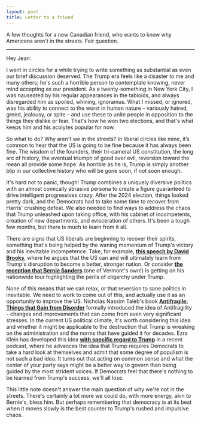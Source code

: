 ```yaml
---
layout: post
title: Letter to a friend
---
```


A few thoughts for a new Canadian friend, who wants to know why Americans aren't in the streets. Fair question.

***


Hey Jean:

I went in circles for a while trying to write something as substantial as even our brief discussion deserved. The Trump era feels like a disaster to me and many others; he's such a horrible person to contemplate knowing, never mind accepting as our president. As a  twenty-something in New York City, I was nauseated by his regular appearances in the tabloids, and always disregarded him as spoiled, whining, ignoramus. What I missed, or ignored, was his ability to connect to the worst in human nature – variously hatred, greed, jealousy, or spite – and use these to unite people in opposition to the things they dislike or fear. That's how he won two elections, and that's what keeps him and his acolytes popular for now.

So what to do? Why aren't we in the streets? In liberal circles like mine, it’s common to hear that the US is going to be fine because it has always been fine. The wisdom of the founders, their tri-cameral US constitution, the long arc of history, the eventual triumph of good over evil, reversion toward the mean all provide some hope. As horrible as he is, Trump is simply another blip in our collective history who will be gone soon, if not soon enough.

It's hard not to panic, though! Trump combines a uniquely diversive politics with an almost comically abrasive persona to create a figure guaranteed to drive intelligent progressives crazy. After the 2024 election, things looked pretty dark, and the Democrats had to take some time to recover from Harris' crushing defeat. We also needed to find ways to address the chaos that Trump unleashed upon taking office, with his cabinet of incompetents, creation of new departments, and evisceration of others. It's been a tough few months, but there is much to learn from it all.

There are signs that US liberals are beginning to recover their spirits, something that's being helped by the waning momentum of Trump's victory and his inevitable incompetence. Take, for example, [**this speech by David Brooks**](https://www.youtube.com/watch?v=QSa52TR9tCA), where he argues that the US can and will ultimately learn from Trump's disruption to become a better, stronger nation. Or consider [**the reception that Bernie Sanders**](https://www.msn.com/en-us/news/politics/drawing-huge-crowds-bernie-sanders-steps-into-leadership-of-the-anti-trump-resistance/ar-AA1AA7aC) (one of Vermont's own!) is getting on his nationwide tour highlighting the perils of oligarchy under Trump.

None of this means that we can relax, or that reversion to sane politics in inevitable. We need to work to come out of this, and actually use it as an opportunity to improve the US. Nicholas Nassim Taleb's book [**Antifragile: Things that Gain from Disorder**](https://bookshop.org/p/books/antifragile-things-that-gain-from-disorder-nassim-nicholas-taleb/7205383?ean=9780812979688&next=t) formally introduced the idea of Antifragility - changes and improvements that can come from even very significant stresses. In the current US political climate, it's worth considering this idea and whether it might be applicable to the destruction that Trump is wreaking on the administration and the norms that have guided it for decades. Ezra Klein has developed this idea [**with specific regard to Trump**](https://overcast.fm/+ABLShPXvitE) in a recent podcast, where he advances the idea that Trump requires Democrats to take a hard look at themselves and admit that some degree of populism is not such a bad idea. It turns out that acting on common sense and what the center of your party says might be a better way to govern than being guided by the most strident voices. If Democrats feel that there's nothing to be learned from Trump's success, we'll all lose.

This little note doesn't answer the main question of why we're not in the streets. There's certainly a lot more we could do, with more energy, akin to Bernie's, bless him. But perhaps remembering that democracy is at its best when it moves slowly is the best counter to Trump's rushed and impulsive chaos.
